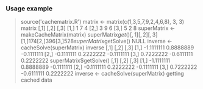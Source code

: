 ### Usage example

> source('cachematrix.R')
> matrix <- matrix(c(1,3,5,7,9,2,4,6,8), 3, 3)
> matrix
     [,1] [,2] [,3]
[1,]    1    7    4
[2,]    3    9    6
[3,]    5    2    8
> superMatrix <- makeCacheMatrix(matrix)
> superMatrix$get()
     [,1] [,2] [,3]
[1,]    1    7    4
[2,]    3    9    6
[3,]    5    2    8
> superMatrix$getSolve()
NULL
> inverse <- cacheSolve(superMatrix)
> inverse
           [,1]       [,2]       [,3]
[1,] -1.1111111  0.8888889 -0.1111111
[2,] -0.1111111  0.2222222 -0.1111111
[3,]  0.7222222 -0.6111111  0.2222222
> superMatrix$getSolve()
           [,1]       [,2]       [,3]
[1,] -1.1111111  0.8888889 -0.1111111
[2,] -0.1111111  0.2222222 -0.1111111
[3,]  0.7222222 -0.6111111  0.2222222
> inverse <- cacheSolve(superMatrix)
getting cached data